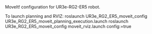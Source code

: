 MoveIt! configuration for UR3e-RG2-ER5 robot. 

To launch planning and RVIZ: 
	roslaunch UR3e_RG2_ER5_moveit_config UR3e_RG2_ER5_moveit_planning_execution.launch 
	roslaunch UR3e_RG2_ER5_moveit_config moveit_rviz.launch config:=true
